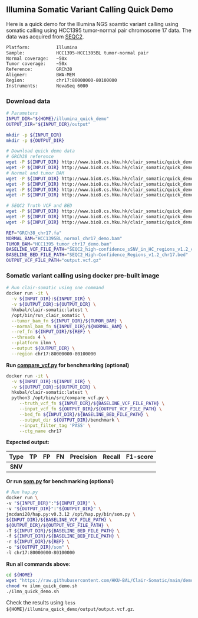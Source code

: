 ## Illumina Somatic Variant Calling Quick Demo
Here is a quick demo for the Illumina NGS soamtic variant calling using somatic calling using HCC1395 tumor-normal pair chromosome 17 data. The data was acquired from [SEQC2](https://sites.google.com/view/seqc2/home?authuser=0).

```bash
Platform:          Illumina
Sample:            HCC1395-HCC1395BL tumor-normal pair
Normal coverage:   ~50x
Tumor coverage:    ~50x
Reference:         GRCh38
Aligner:           BWA-MEM
Region:            chr17:80000000-80100000
Instruments:       NovaSeq 6000
```

### Download data

```bash
# Parameters
INPUT_DIR="${HOME}/illumina_quick_demo"
OUTPUT_DIR="${INPUT_DIR}/output"

mkdir -p ${INPUT_DIR}
mkdir -p ${OUTPUT_DIR}

# Download quick demo data
# GRCh38 reference
wget -P ${INPUT_DIR} http://www.bio8.cs.hku.hk/clair_somatic/quick_demo/ilmn/GRCh38_chr17.fa
wget -P ${INPUT_DIR} http://www.bio8.cs.hku.hk/clair_somatic/quick_demo/ilmn/GRCh38_chr17.fa.fai
# Normal and tumor BAM
wget -P ${INPUT_DIR} http://www.bio8.cs.hku.hk/clair_somatic/quick_demo/ilmn/HCC1395BL_normal_chr17_demo.bam
wget -P ${INPUT_DIR} http://www.bio8.cs.hku.hk/clair_somatic/quick_demo/ilmn/HCC1395BL_normal_chr17_demo.bam.bai
wget -P ${INPUT_DIR} http://www.bio8.cs.hku.hk/clair_somatic/quick_demo/ilmn/HCC1395_tumor_chr17_demo.bam
wget -P ${INPUT_DIR} http://www.bio8.cs.hku.hk/clair_somatic/quick_demo/ilmn/HCC1395_tumor_chr17_demo.bam.bai

# SEQC2 Truth VCF and BED
wget -P ${INPUT_DIR} http://www.bio8.cs.hku.hk/clair_somatic/quick_demo/ilmn/SEQC2_high-confidence_sSNV_in_HC_regions_v1.2_chr17.vcf.gz
wget -P ${INPUT_DIR} http://www.bio8.cs.hku.hk/clair_somatic/quick_demo/ilmn/SEQC2_high-confidence_sSNV_in_HC_regions_v1.2_chr17.vcf.gz.tbi
wget -P ${INPUT_DIR} http://www.bio8.cs.hku.hk/clair_somatic/quick_demo/ilmn/SEQC2_High-Confidence_Regions_v1.2_chr17.bed

REF="GRCh38_chr17.fa"
NORMAL_BAM="HCC1395BL_normal_chr17_demo.bam"
TUMOR_BAM="HCC1395_tumor_chr17_demo.bam"
BASELINE_VCF_FILE_PATH="SEQC2_high-confidence_sSNV_in_HC_regions_v1.2_chr17.vcf.gz"
BASELINE_BED_FILE_PATH="SEQC2_High-Confidence_Regions_v1.2_chr17.bed"
OUTPUT_VCF_FILE_PATH="output.vcf.gz"

```

### Somatic variant calling using docker pre-built image

```bash
# Run clair-somatic using one command
docker run -it \
  -v ${INPUT_DIR}:${INPUT_DIR} \
  -v ${OUTPUT_DIR}:${OUTPUT_DIR} \
  hkubal/clair-somatic:latest \
  /opt/bin/run_clair_somatic \
  --tumor_bam_fn ${INPUT_DIR}/${TUMOR_BAM} \
  --normal_bam_fn ${INPUT_DIR}/${NORMAL_BAM} \
  --ref_fn ${INPUT_DIR}/${REF} \
  --threads 4 \
  --platform ilmn \
  --output ${OUTPUT_DIR} \
  --region chr17:80000000-80100000
```

**Run [compare_vcf.py](src/compare.vcf) for benchmarking (optional)**

```bash
docker run -it \
  -v ${INPUT_DIR}:${INPUT_DIR} \
  -v ${OUTPUT_DIR}:${OUTPUT_DIR} \
  hkubal/clair-somatic:latest \
  python3 /opt/bin/src/compare_vcf.py \
     --truth_vcf_fn ${INPUT_DIR}/${BASELINE_VCF_FILE_PATH} \
	 --input_vcf_fn	${OUTPUT_DIR}/${OUTPUT_VCF_FILE_PATH} \
     --bed_fn ${INPUT_DIR}/${BASELINE_BED_FILE_PATH} \
     --output_dir ${OUTPUT_DIR}/benchmark \
     --input_filter_tag 'PASS' \
     --ctg_name chr17
```

**Expected output:**

|  Type   |  TP  |  FP  |  FN  | Precision | Recall | F1-score |
| :-----: | :--: | :--: | :--: | :-------: | :----: | :------: |
| **SNV** |      |      |      |           |        |          |

 **Or run [som.py]() for benchmarking (optional)**

```bash
# Run hap.py
docker run \
-v "${INPUT_DIR}":"${INPUT_DIR}" \
-v "${OUTPUT_DIR}":"${OUTPUT_DIR}" \
jmcdani20/hap.py:v0.3.12 /opt/hap.py/bin/som.py \
${INPUT_DIR}/${BASELINE_VCF_FILE_PATH} \
${OUTPUT_DIR}/${OUTPUT_VCF_FILE_PATH} \
-T ${INPUT_DIR}/${BASELINE_BED_FILE_PATH} \
-f ${INPUT_DIR}/${BASELINE_BED_FILE_PATH} \
-r ${INPUT_DIR}/${REF} \
-o "${OUTPUT_DIR}/som" \
-l chr17:80000000-80100000
```

**Run all commands above:**

```bash
cd ${HOME}
wget "https://raw.githubusercontent.com/HKU-BAL/Clair-Somatic/main/demo/ilmn_quick_demo.sh"
chmod +x ilmn_quick_demo.sh
./ilmn_quick_demo.sh
```

Check the results using `less ${HOME}/illumina_quick_demo/output/output.vcf.gz`.